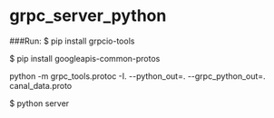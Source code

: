 # grpc_server_python

###Run:
$ pip install grpcio-tools


$ pip install googleapis-common-protos


python -m grpc_tools.protoc -I. --python_out=. --grpc_python_out=. canal_data.proto

$ python server
